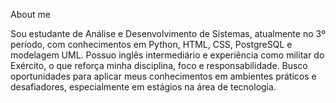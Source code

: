 About me

Sou estudante de Análise e Desenvolvimento de Sistemas, atualmente no 3º período, com conhecimentos em Python, HTML, CSS, PostgreSQL e modelagem UML. Possuo inglês intermediário e experiência como militar do Exército, o que reforça minha disciplina, foco e responsabilidade. Busco oportunidades para aplicar meus conhecimentos em ambientes práticos e desafiadores, especialmente em estágios na área de tecnologia.

